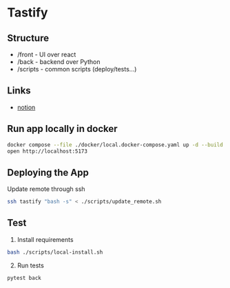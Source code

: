 # Tastify

## Structure
 * /front - UI over react
 * /back - backend over Python
 * /scripts - common scripts (deploy/tests...)

## Links
 * [notion](https://www.notion.so/GameThingsDone-1a58e2cd4ea9807483b1d2e46b4e3361)

## Run app locally in docker
```bash
docker compose --file ./docker/local.docker-compose.yaml up -d --build && sleep 1
open http://localhost:5173
```

## Deploying the App
Update remote through ssh
```bash
ssh tastify "bash -s" < ./scripts/update_remote.sh
```

## Test
1. Install requirements
```bash
bash ./scripts/local-install.sh
```
2. Run tests
```bash
pytest back
```
